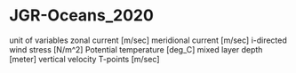 # JGR-Oceans_2020
unit of variables 
zonal current [m/sec]
meridional current [m/sec]
i-directed wind stress [N/m^2]
Potential temperature [deg_C]
mixed layer depth [meter]
vertical velocity T-points [m/sec]
